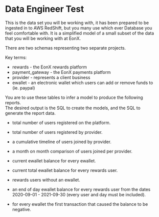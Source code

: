 # Data Engineer Test

This is the data set you will be working with, it has been prepared to be ingested in to AWS RedShift, but you many use which ever Database you feel comfortable with.
It is a simplified model of a small subset of the data that you will be working with at EonX.

There are two schemas representing two separate projects.

Key terms:
- rewards - the EonX rewards platform
- payment_gateway - the EonX payments platform
- provider - represents a client business
- ewallet - an electronic wallet which users can add or remove funds to (ie. paypal)

You are to use these tables to infer a model to produce the following reports.  
The desired output is the SQL to create the models, and the SQL to generate the report data.

- total number of users registered on the platform.
- total number of users registered by provider.
- a cumulative timeline of users joined by provider.
- a month on month comparison of users joined per provider.

- current ewallet balance for every ewallet.
- current total ewallet balance for every rewards user.
- rewards users without an ewallet.
- an end of day ewallet balance for every rewards user from the dates 2020-09-01 - 2021-09-30  (every user and day must be included).
- for every ewallet the first transaction that caused the balance to be negative. 

